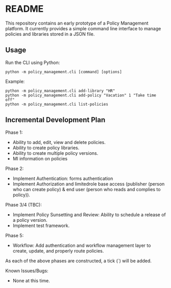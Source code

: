 # README

This repository contains an early prototype of a Policy Management platform.
It currently provides a simple command line interface to manage policies and
libraries stored in a JSON file.

## Usage

Run the CLI using Python:

```
python -m policy_management.cli [command] [options]
```

Example:

```
python -m policy_management.cli add-library "HR"
python -m policy_management.cli add-policy "Vacation" 1 "Take time off"
python -m policy_management.cli list-policies
```

## Incremental Development Plan

Phase 1:
 - Ability to add, edit, view and delete policies.
 - Ability to create policy libraries.
 - Ability to create multiple policy versions.
 - MI information on policies

Phase 2:
 - Implement Authentication: forms authentication
 - Implement Authorization and limitedrole base access (publisher (person who can create policy) & end user (person who reads and complies to policy)).

Phase 3/4 (TBC):
 - Implement Policy Sunsetting and Review: Ability to schedule a release of a policy version.
 - Implement test framework.

Phase 5:
 - Workflow: Add authentication and workflow management layer to create, update, and properly route policies.

As each of the above phases are constructed, a tick (`) will be added.

Known Issues/Bugs:

- None at this time.

